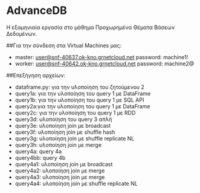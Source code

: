 # AdvanceDB
Η εξαμηνιαία εργασία στο μάθημα Προχωρημένα Θέματα Βάσεων Δεδομένων. 

##Για την σύνδεση στα Virtual Machines μας:
- master:
user@snf-40637.ok-kno.grnetcloud.net
password: machine1!
- worker:
user@snf-40642.ok-kno.grnetcloud.net
password: machine2@

##Επεξήγηση αρχείων:
- dataframe.py: για την υλοποίηση του ζητούμενου 2
- query1a: για την υλοποίηση του query 1 με DataFrame
- query1b: για την υλοποίηση του query 1 με SQL API
- query2a:για την υλοποίηση του query 1 με DataFrame
- query2c: για την υλοποίηση του query 1 με RDD
- query3d: υλοποίηση του query 3 απλή 
- query3e: υλοποίηση join με broadcast
- query3f: υλοποίηση join με shuffle hash
- query3g: υλοποίηση join με shuffle replicate NL
- query3h: υλοποίηση join με merge
- query4a: query 4a
- query4bb: query 4b
- query4a1: υλοποίηση join με broadcast
- query4a2: υλοποίηση join με merge
- query4a3: υλοποίηση join με merge
- query4a4: υλοποίηση join με shuffle replicate NL


